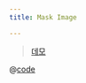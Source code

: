 ```yaml
---
title: Mask Image

---
```

> [데모](https://chodragon9.github.io/one-piece/docs/fe-dev/code-snippets/CSS3/mask-image.html)

@[code](@/docs/fe-dev/code-snippets/CSS3/mask-image.html)


